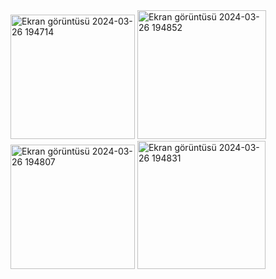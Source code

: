 <img width="199" alt="Ekran görüntüsü 2024-03-26 194714" src="https://github.com/gzlays/TarotDeneme/assets/103950212/82fab043-239e-4232-841d-bee0dadf9446">




<img width="206" alt="Ekran görüntüsü 2024-03-26 194852" src="https://github.com/gzlays/TarotDeneme/assets/103950212/12bc1a10-2479-4d94-a963-4ed7a8f52d75">



<img width="199" alt="Ekran görüntüsü 2024-03-26 194807" src="https://github.com/gzlays/TarotDeneme/assets/103950212/58854df6-e1df-4ac0-b7ee-1516f83c1813">


<img width="205" alt="Ekran görüntüsü 2024-03-26 194831" src="https://github.com/gzlays/TarotDeneme/assets/103950212/0ee35568-691c-46da-acfe-acfab1c781e8">




